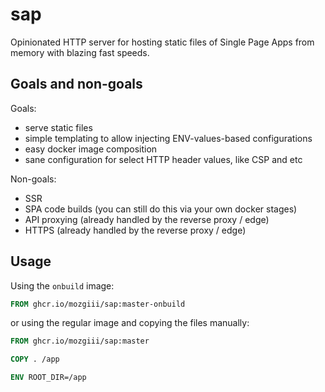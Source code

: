 # sap

Opinionated HTTP server for hosting static files of Single Page Apps from memory
with blazing fast speeds.

## Goals and non-goals

Goals:

- serve static files
- simple templating to allow injecting ENV-values-based configurations
- easy docker image composition
- sane configuration for select HTTP header values, like CSP and etc

Non-goals:

- SSR
- SPA code builds (you can still do this via your own docker stages)
- API proxying (already handled by the reverse proxy / edge)
- HTTPS (already handled by the reverse proxy / edge)

## Usage

Using the `onbuild` image:

```dockerfile
FROM ghcr.io/mozgiii/sap:master-onbuild
```

or using the regular image and copying the files manually:

```dockerfile
FROM ghcr.io/mozgiii/sap:master

COPY . /app

ENV ROOT_DIR=/app
```
